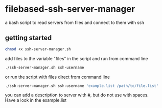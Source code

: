 # filebased-ssh-server-manager
a bash script to read servers from files and connect to them with ssh

## getting started

```bash 
chmod +x ssh-server-manager.sh
```

add files to the variable "files" in the script and run from command line
```bash
./ssh-server-manager.sh ssh-username
```

or run the script with files direct from command line
```bash
./ssh-server-manager.sh ssh-username 'example.list /path/to/file.list'
```

you can add a description to server with #, but do not use with spaces. Have a look in the example.list
